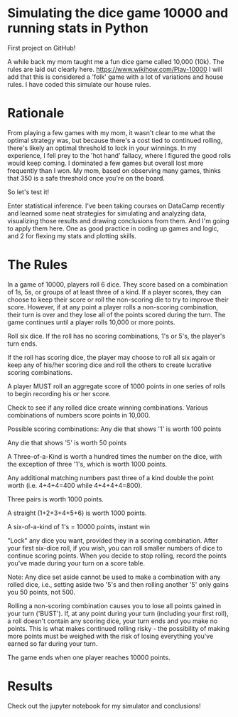 # Simulating the dice game 10000 and running stats in Python 
First project on GitHub!

A while back my mom taught me a fun dice game called 10,000 (10k). The rules are laid out clearly here. https://www.wikihow.com/Play-10000
I will add that this is considered a 'folk' game with a lot of variations and house rules. I have coded this simulate our house rules.


# Rationale
From playing a few games with my mom, it wasn't clear to me what the optimal strategy was, but because there's a cost tied to continued rolling, there's likely an optimal threshold to lock in your winnings. In my experience, I fell prey to the 'hot hand' fallacy, where I figured the good rolls would keep coming. I dominated a few games but overall lost more frequently than I won. My mom, based on observing many games, thinks that 350 is a safe threshold once you're on the board. 

So let's test it! 

Enter statistical inference. I've been taking courses on DataCamp recently and learned some neat strategies for simulating and analyzing data, visualizing those results and drawing conclusions from them. And I'm going to apply them here. One as good practice in coding up games and logic, and 2 for flexing my stats and plotting skills.


# The Rules
In a game of 10000, players roll 6 dice. They score based on a combination of 1s, 5s, or groups of at least three of a kind. If a player scores, they can choose to keep their score or roll the non-scoring die to try to improve their score. However, if at any point a player rolls a non-scoring combination, their turn is over and they lose all of the points scored during the turn. The game continues until a player rolls 10,000 or more points. 

Roll six dice. If the roll has no scoring combinations, 1's or 5's, the player's turn ends. 

If the roll has scoring dice, the player may choose to roll all six again or keep any of his/her scoring dice and roll the others to create lucrative scoring combinations. 

A player MUST roll an aggregate score of 1000 points in one series of rolls to begin recording his or her score. 

Check to see if any rolled dice create winning combinations. Various combinations of numbers score points in 10,000. 

Possible scoring combinations:
  Any die that shows '1' is worth 100 points
  
  Any die that shows '5' is worth 50 points
  
  A Three-of-a-Kind is worth a hundred times the number on the dice, with the exception of three '1's, which is worth 1000 points.
  
  Any additional matching numbers past three of a kind double the point worth (i.e. 4+4+4=400 while 4+4+4+4=800).
  
  Three pairs is worth 1000 points.
  
  A straight (1+2+3+4+5+6) is worth 1000 points.
  
  A six-of-a-kind of 1's = 10000 points, instant win

"Lock" any dice you want, provided they in a scoring combination. After your first six-dice roll, if you wish, you can roll smaller numbers of dice to continue scoring points. When you decide to stop rolling, record the points you've made during your turn on a score table.

Note: Any dice set aside cannot be used to make a combination with any rolled dice, i.e., setting aside two '5's and then rolling another '5' only gains you 50 points, not 500.

Rolling a non-scoring combination causes you to lose all points gained in your turn ('BUST'). If, at any point during your turn (including your first roll), a roll doesn't contain any scoring dice, your turn ends and you make no points. This is what makes continued rolling risky - the possibility of making more points must be weighed with the risk of losing everything you've earned so far during your turn.

The game ends when one player reaches 10000 points.

# Results
Check out the jupyter notebook for my simulator and conclusions!
